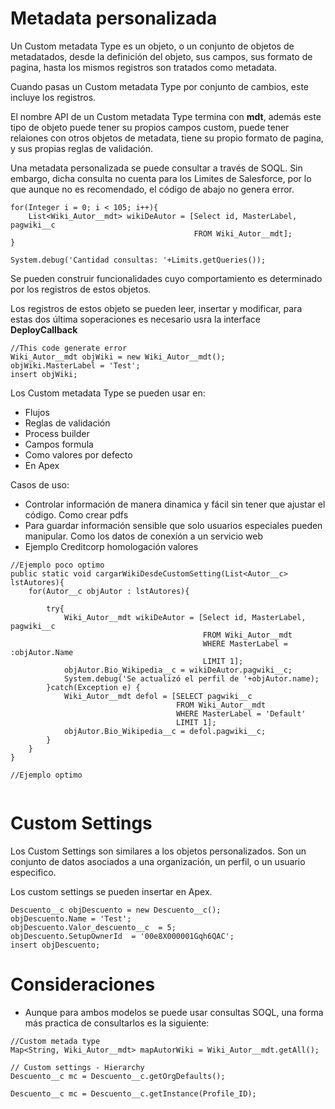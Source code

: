 # Metadata personalizada

Un Custom metadata Type es un objeto, o un conjunto de objetos de metadatados, desde la definición del objeto, sus campos, sus formato de pagina, hasta los mismos registros son tratados como metadata. 

Cuando pasas un Custom metadata Type por conjunto de cambios, este incluye los registros. 

El nombre API de un Custom metadata Type termina con **mdt**, además este tipo de objeto puede tener su propios campos custom, puede tener relaiones con otros objetos de metadata, tiene su propio formato de pagina, y sus propias reglas de validación. 

Una metadata personalizada se puede consultar a través de SOQL. Sin embargo, dicha consulta no cuenta para los Limites de Salesforce, por lo que aunque no es recomendado, el código de abajo no genera error.

```Apex
for(Integer i = 0; i < 105; i++){
    List<Wiki_Autor__mdt> wikiDeAutor = [Select id, MasterLabel, pagwiki__c 
                                         FROM Wiki_Autor__mdt]; 
}

System.debug('Cantidad consultas: '+Limits.getQueries());
```

Se pueden construir funcionalidades cuyo comportamiento es determinado por los registros de estos objetos. 

Los registros de estos objeto se pueden leer, insertar y modificar, para estas dos última soperaciones es necesario usra la interface **DeployCallback**

```Apex
//This code generate error
Wiki_Autor__mdt objWiki = new Wiki_Autor__mdt();
objWiki.MasterLabel = 'Test';
insert objWiki;
```

Los Custom metadata Type se pueden usar en:

- Flujos
- Reglas de validación
- Process builder
- Campos formula
- Como valores por defecto
- En Apex

Casos de uso:

- Controlar información de manera dinamica y fácil sin tener que ajustar el código. Como crear pdfs
- Para guardar información sensible que solo usuarios especiales pueden manipular. Como los datos de conexíón a un servicio web
- Ejemplo Creditcorp homologación valores


```Apex
//Ejemplo poco optimo
public static void cargarWikiDesdeCustomSetting(List<Autor__c> lstAutores){
    for(Autor__c objAutor : lstAutores){

        try{
            Wiki_Autor__mdt wikiDeAutor = [Select id, MasterLabel, pagwiki__c 
                                           FROM Wiki_Autor__mdt 
                                           WHERE MasterLabel = :objAutor.Name 
                                           LIMIT 1];
            objAutor.Bio_Wikipedia__c = wikiDeAutor.pagwiki__c;
            System.debug('Se actualizó el perfil de '+objAutor.name);
        }catch(Exception e) {
            Wiki_Autor__mdt defol = [SELECT pagwiki__c 
                                     FROM Wiki_Autor__mdt 
                                     WHERE MasterLabel = 'Default' 
                                     LIMIT 1];
            objAutor.Bio_Wikipedia__c = defol.pagwiki__c;
        }
    }
}
```   

```Apex
//Ejemplo optimo


```

# Custom Settings

Los Custom Settings son similares a los objetos personalizados. Son un conjunto de datos asociados a una organización, un perfil, o un usuario especifico.

Los custom settings se pueden insertar en Apex.

```Apex
Descuento__c objDescuento = new Descuento__c();
objDescuento.Name = 'Test';
objDescuento.Valor_descuento__c  = 5;
objDescuento.SetupOwnerId  = '00e8X000001Gqh6QAC';
insert objDescuento;
```

# Consideraciones

- Aunque para ambos modelos se puede usar consultas SOQL, una forma más practica de consultarlos es la siguiente:

```Apex
//Custom metada type
Map<String, Wiki_Autor__mdt> mapAutorWiki = Wiki_Autor__mdt.getAll();

// Custom settings - Hierarchy 
Descuento__c mc = Descuento__c.getOrgDefaults();

Descuento__c mc = Descuento__c.getInstance(Profile_ID);
```

